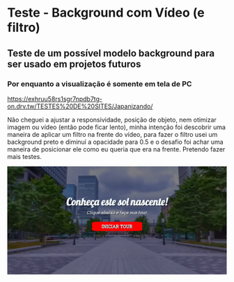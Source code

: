 # Teste - Background com Vídeo (e filtro)
## Teste de um possível modelo background para ser usado em projetos futuros
### Por enquanto a visualização é somente em tela de PC

https://exhruu58rs1sgr7npdb7tg-on.drv.tw/TESTES%20DE%20SITES/Japanizando/

Não cheguei a ajustar a responsividade, posição de objeto, nem otimizar imagem ou vídeo (então pode ficar lento), minha intenção foi descobrir uma maneira de aplicar um filtro na frente do vídeo, para fazer o filtro usei um background preto e diminuí a opacidade para 0.5 e o desafio foi achar uma maneira de posicionar ele como eu queria que era na frente. Pretendo fazer mais testes.

![print](https://github.com/stamorim28/teste-backgroundvideo/blob/master/print.png)
